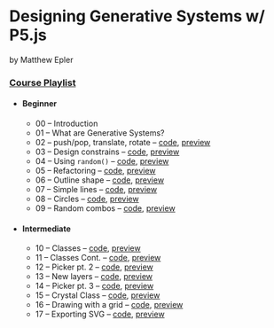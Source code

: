 # Designing Generative Systems w/ P5.js

by Matthew Epler

### [**Course Playlist**](https://www.youtube.com/playlist?list=PLyRZnpOSgMj3K8AV2I6UldnvTj6d_Zrf0)
- #### **Beginner**
  - 00 &ndash; Introduction
  - 01 &ndash; What are Generative Systems?
  - 02 &ndash; push/pop, translate, rotate &ndash; [code](https://github.com/sztxr/Generative-Systems-p5js/tree/part2), [preview](https://editor.p5js.org/sztxr/sketches/At2XmYQr)
  - 03 &ndash; Design constrains &ndash; [code](https://github.com/sztxr/Generative-Systems-p5js/tree/part3), [preview](https://editor.p5js.org/sztxr/sketches/b2ndumPv)
  - 04 &ndash; Using `random()` &ndash; [code](https://github.com/sztxr/Generative-Systems-p5js/tree/part4), [preview](https://editor.p5js.org/sztxr/sketches/t0w73sFb)
  - 05 &ndash; Refactoring &ndash; [code](https://github.com/sztxr/Generative-Systems-p5js/tree/part5), [preview](https://editor.p5js.org/sztxr/sketches/sYwE6yYn)
  - 06 &ndash; Outline shape &ndash; [code](https://github.com/sztxr/Generative-Systems-p5js/tree/part6), [preview](https://editor.p5js.org/sztxr/sketches/D9V0wz6C)
  - 07 &ndash; Simple lines &ndash; [code](https://github.com/sztxr/Generative-Systems-p5js/tree/part7), [preview](https://editor.p5js.org/sztxr/sketches/fyc5hAVv)
  - 08 &ndash; Circles &ndash; [code](https://github.com/sztxr/Generative-Systems-p5js/tree/part8), [preview](https://editor.p5js.org/sztxr/sketches/Ziy_vZeO)
  - 09 &ndash; Random combos &ndash; [code](https://github.com/sztxr/Generative-Systems-p5js/tree/part9), [preview](https://editor.p5js.org/sztxr/sketches/JsKoPor_)

- #### **Intermediate**
  - 10 &ndash; Classes &ndash; [code](https://github.com/sztxr/Generative-Systems-p5js/tree/part10), [preview](https://editor.p5js.org/sztxr/sketches/v_XPWTlu)
  - 11 &ndash; Classes Cont. &ndash; [code](https://github.com/sztxr/Generative-Systems-p5js/tree/part11), [preview](https://editor.p5js.org/sztxr/sketches/AOlCMn7B)
  - 12 &ndash; Picker pt. 2 &ndash; [code](https://github.com/sztxr/Generative-Systems-p5js/tree/part12), [preview](https://editor.p5js.org/sztxr/sketches/9k6gT1G2)
  - 13 &ndash; New layers &ndash; [code](https://github.com/sztxr/Generative-Systems-p5js/tree/part13), [preview](https://editor.p5js.org/sztxr/sketches/vOxQMH_o)
  - 14 &ndash; Picker pt. 3 &ndash; [code](https://github.com/sztxr/Generative-Systems-p5js/tree/part14), [preview](https://editor.p5js.org/sztxr/sketches/8FAqZGNn)
  - 15 &ndash; Crystal Class &ndash; [code](https://github.com/sztxr/Generative-Systems-p5js/tree/part15), [preview](https://editor.p5js.org/sztxr/sketches/H1gCFzJZ)
  - 16 &ndash; Drawing with a grid &ndash; [code](https://github.com/sztxr/Generative-Systems-p5js/tree/part16), [preview](https://editor.p5js.org/sztxr/sketches/SMdlVQ46)
  - 17 &ndash; Exporting SVG &ndash; [code](https://github.com/sztxr/Generative-Systems-p5js/tree/part17), [preview](https://editor.p5js.org/sztxr/sketches/oz_85rS1)

 <!-- 
- #### **Advanced**
  - 18 &ndash; ? &ndash; [code](), [preview]()
  - 19 &ndash; ? &ndash; [code](), [preview]()
  - 20 &ndash; ? &ndash; [code](), [preview]()
  - 21 &ndash; ? &ndash; [code](), [preview]()
  -->